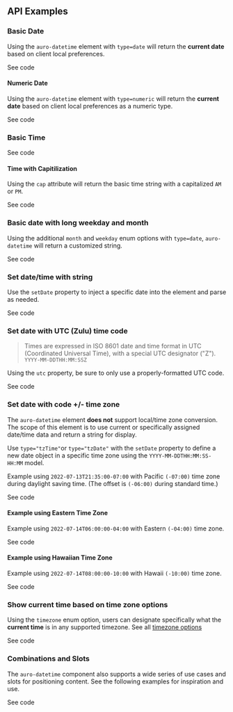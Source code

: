 <!-- AURO-GENERATED-CONTENT:START (FILE:src=./../api.md) -->
<!-- AURO-GENERATED-CONTENT:END -->

## API Examples

### Basic Date

Using the `auro-datetime` element with `type=date` will return the **current date** based on client local preferences.

<div class="exampleWrapper">
  <!-- AURO-GENERATED-CONTENT:START (FILE:src=./../../apiExamples/basic.html) -->
  <!-- AURO-GENERATED-CONTENT:END -->
</div>

<auro-accordion alignRight>
  <span slot="trigger">See code</span>

<!-- AURO-GENERATED-CONTENT:START (CODE:src=./../../apiExamples/basic.html) -->
<!-- AURO-GENERATED-CONTENT:END -->

</auro-accordion>

#### Numeric Date

Using the `auro-datetime` element with `type=numeric` will return the **current date** based on client local preferences as a numeric type.

<div class="exampleWrapper">
  <!-- AURO-GENERATED-CONTENT:START (FILE:src=./../../apiExamples/numericDate.html) -->
  <!-- AURO-GENERATED-CONTENT:END -->
</div>

<auro-accordion alignRight>
  <span slot="trigger">See code</span>

<!-- AURO-GENERATED-CONTENT:START (CODE:src=./../../apiExamples/numericDate.html) -->
<!-- AURO-GENERATED-CONTENT:END -->

</auro-accordion>

### Basic Time

<div class="exampleWrapper">
  <!-- AURO-GENERATED-CONTENT:START (FILE:src=./../../apiExamples/basicTime.html) -->
  <!-- AURO-GENERATED-CONTENT:END -->
</div>

<auro-accordion alignRight>
  <span slot="trigger">See code</span>

<!-- AURO-GENERATED-CONTENT:START (CODE:src=./../../apiExamples/basicTime.html) -->
<!-- AURO-GENERATED-CONTENT:END -->

</auro-accordion>

#### Time with Capitilization

Using the `cap` attribute will return the basic time string with a capitalized `AM` or `PM`.

<div class="exampleWrapper">
  <!-- AURO-GENERATED-CONTENT:START (FILE:src=./../../apiExamples/cap.html) -->
  <!-- AURO-GENERATED-CONTENT:END -->
</div>

<auro-accordion alignRight>
  <span slot="trigger">See code</span>

<!-- AURO-GENERATED-CONTENT:START (CODE:src=./../../apiExamples/cap.html) -->
<!-- AURO-GENERATED-CONTENT:END -->

</auro-accordion>

### Basic date with long weekday and month

Using the additional `month` and `weekday` enum options with `type=date`, `auro-datetime` will return a customized string.

<div class="exampleWrapper">
  <!-- AURO-GENERATED-CONTENT:START (FILE:src=./../../apiExamples/long.html) -->
  <!-- AURO-GENERATED-CONTENT:END -->
</div>

<auro-accordion alignRight>
  <span slot="trigger">See code</span>

<!-- AURO-GENERATED-CONTENT:START (CODE:src=./../../apiExamples/long.html) -->
<!-- AURO-GENERATED-CONTENT:END -->

</auro-accordion>

### Set date/time with string

Use the `setDate` property to inject a specific date into the element and parse as needed.

<div class="exampleWrapper">
  <!-- AURO-GENERATED-CONTENT:START (FILE:src=./../../apiExamples/setDate.html) -->
  <!-- AURO-GENERATED-CONTENT:END -->
</div>

<auro-accordion alignRight>
  <span slot="trigger">See code</span>

<!-- AURO-GENERATED-CONTENT:START (CODE:src=./../../apiExamples/setDate.html) -->
<!-- AURO-GENERATED-CONTENT:END -->

</auro-accordion>

### Set date with UTC (Zulu) time code

> Times are expressed in ISO 8601 date and time format in UTC (Coordinated Universal Time), with a special UTC designator ("Z").<br>
> `YYYY-MM-DDTHH:MM:SSZ`

Using the `utc` property, be sure to only use a properly-formatted UTC code.

<div class="exampleWrapper">
  <!-- AURO-GENERATED-CONTENT:START (FILE:src=./../../apiExamples/utc.html) -->
  <!-- AURO-GENERATED-CONTENT:END -->
</div>

<auro-accordion alignRight>
  <span slot="trigger">See code</span>

<!-- AURO-GENERATED-CONTENT:START (CODE:src=./../../apiExamples/utc.html) -->
<!-- AURO-GENERATED-CONTENT:END -->

</auro-accordion>

### Set date with code +/- time zone

<auro-alert type="information">The <code>auro-datetime</code> element <strong>does not</strong> support local/time zone conversion. The scope of this element is to use current or specifically assigned date/time data and return a string for display.</auro-alert>

Use `type="tzTime"`or `type="tzDate"` with the `setDate` property to define a new date object in a specific time zone using the `YYYY-MM-DDTHH:MM:SS-HH:MM` model.

Example using `2022-07-13T21:35:00-07:00` with Pacific `(-07:00)` time zone during daylight saving time. (The offset is `(-06:00)` during standard time.)

<div class="exampleWrapper">
  <!-- AURO-GENERATED-CONTENT:START (FILE:src=./../../apiExamples/plusMinus.html) -->
  <!-- AURO-GENERATED-CONTENT:END -->
</div>

<auro-accordion alignRight>
  <span slot="trigger">See code</span>

<!-- AURO-GENERATED-CONTENT:START (CODE:src=./../../apiExamples/plusMinus.html) -->
<!-- AURO-GENERATED-CONTENT:END -->

</auro-accordion>

#### Example using Eastern Time Zone

Example using `2022-07-14T06:00:00-04:00` with Eastern `(-04:00)` time zone.

<div class="exampleWrapper">
  <!-- AURO-GENERATED-CONTENT:START (FILE:src=./../../apiExamples/eastPlusMinus.html) -->
  <!-- AURO-GENERATED-CONTENT:END -->
</div>

<auro-accordion alignRight>
  <span slot="trigger">See code</span>

<!-- AURO-GENERATED-CONTENT:START (CODE:src=./../../apiExamples/eastPlusMinus.html) -->
<!-- AURO-GENERATED-CONTENT:END -->

</auro-accordion>

#### Example using Hawaiian Time Zone

Example using `2022-07-14T08:00:00-10:00` with Hawaii `(-10:00)` time zone.

<div class="exampleWrapper">
  <!-- AURO-GENERATED-CONTENT:START (FILE:src=./../../apiExamples/hawaiiPlusMinus.html) -->
  <!-- AURO-GENERATED-CONTENT:END -->
</div>

<auro-accordion alignRight>
  <span slot="trigger">See code</span>

<!-- AURO-GENERATED-CONTENT:START (CODE:src=./../../apiExamples/hawaiiPlusMinus.html) -->
<!-- AURO-GENERATED-CONTENT:END -->

</auro-accordion>

### Show current time based on time zone options

Using the `timezone` enum option, users can designate specifically what the **current time** is in any supported timezone. See all [timezone options](https://docs.trifacta.com/display/DP/Supported+Time+Zone+Values)

<div class="exampleWrapper">
  <!-- AURO-GENERATED-CONTENT:START (FILE:src=./../../apiExamples/timezone.html) -->
  <!-- AURO-GENERATED-CONTENT:END -->
</div>

<auro-accordion alignRight>
  <span slot="trigger">See code</span>

<!-- AURO-GENERATED-CONTENT:START (CODE:src=./../../apiExamples/timezone.html) -->
<!-- AURO-GENERATED-CONTENT:END -->

</auro-accordion>

### Combinations and Slots

The `auro-datetime` component also supports a wide series of use cases and slots for positioning content. See the following examples for inspiration and use.

<div class="exampleWrapper">
  <!-- AURO-GENERATED-CONTENT:START (FILE:src=./../../apiExamples/slots.html) -->
  <!-- AURO-GENERATED-CONTENT:END -->
</div>

<auro-accordion alignRight>
  <span slot="trigger">See code</span>

<!-- AURO-GENERATED-CONTENT:START (CODE:src=./../../apiExamples/slots.html) -->
<!-- AURO-GENERATED-CONTENT:END -->

</auro-accordion>
